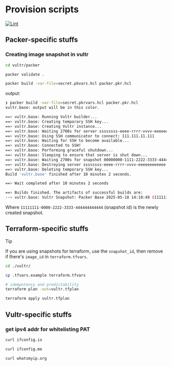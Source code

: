 # Provision scripts

[![Lint](https://github.com/jaeyson/provision-scripts/actions/workflows/lint.yml/badge.svg?branch=main)](https://github.com/jaeyson/provision-scripts/actions/workflows/lint.yml)

## Packer-specific stuffs

### Creating image snapshot in vultr

```bash
cd vultr/packer

packer validate .

packer build -var-file=secret.pkvars.hcl packer.pkr.hcl
```

output:

```bash
❯ packer build -var-file=secret.pkrvars.hcl packer.pkr.hcl
vultr.base: output will be in this color.

==> vultr.base: Running Vultr builder...
==> vultr.base: Creating temporary SSH key...
==> vultr.base: Creating Vultr instance...
==> vultr.base: Waiting 2700s for server ssssssss-eeee-rrrr-vvvv-eeeeeeeeeeee to power on...
==> vultr.base: Using SSH communicator to connect: 111.111.11.111
==> vultr.base: Waiting for SSH to become available...
==> vultr.base: Connected to SSH!
==> vultr.base: Performing graceful shutdown...
==> vultr.base: Sleeping to ensure that server is shut down...
==> vultr.base: Waiting 2700s for snapshot 00000000-1111-2222-3333-444444444444 to complete...
==> vultr.base: Destroying server ssssssss-eeee-rrrr-vvvv-eeeeeeeeeeee
==> vultr.base: Deleting temporary SSH key...
Build 'vultr.base' finished after 10 minutes 2 seconds.

==> Wait completed after 10 minutes 2 seconds

==> Builds finished. The artifacts of successful builds are:
--> vultr.base: Vultr Snapshot: Packer Base 2025-05-18 14:10:49 (11111111-0000-2222-3333-444444444444)
```

Where `11111111-0000-2222-3333-444444444444` (snapshot id) is the newly created snapshot.

## Terraform-specific stuffs

> [!TIP]
> If you are using snapshots for terraform, use the `snapshot_id`,
> then remove if there's `image_id` in `terraform.tfvars`.

```bash
cd ./vultr/

cp .tfvars.example terraform.tfvars

# idempotency and predictability
terraform plan -out=vultr.tfplan

terraform apply vultr.tfplan
```

## Vultr-specific stuffs

### get ipv4 addr for whitelisting PAT

```bash
curl ifconfig.io

curl ifconfig.me

curl whatsmyip.org
```
